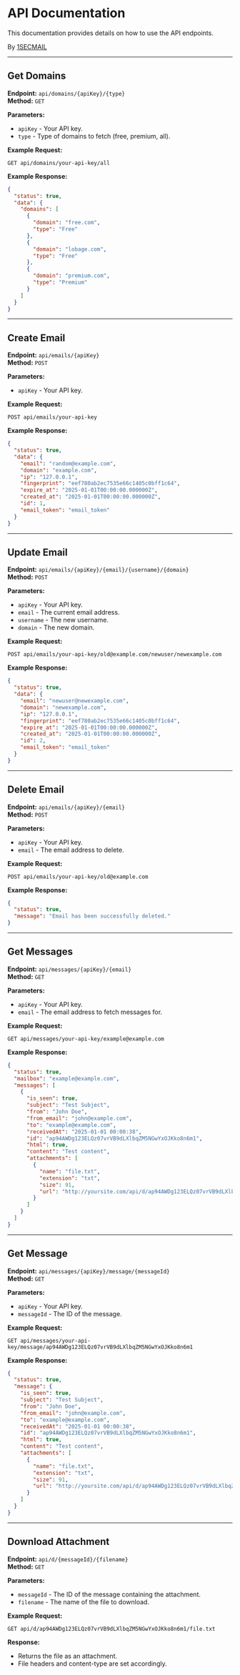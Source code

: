 
# API Documentation

This documentation provides details on how to use the API endpoints.

By [1SECMAIL](https://1sec-mail.com/)

---

## Get Domains

**Endpoint:** `api/domains/{apiKey}/{type}`  
**Method:** `GET`

**Parameters:**
- `apiKey` - Your API key.
- `type` - Type of domains to fetch (free, premium, all).

**Example Request:**
```http
GET api/domains/your-api-key/all
```

**Example Response:**
```json
{
  "status": true,
  "data": {
    "domains": [
      {
        "domain": "free.com",
        "type": "Free"
      },
      {
        "domain": "lobage.com",
        "type": "Free"
      },
      {
        "domain": "premium.com",
        "type": "Premium"
      }
    ]
  }
}
```

---

## Create Email

**Endpoint:** `api/emails/{apiKey}`  
**Method:** `POST`

**Parameters:**
- `apiKey` - Your API key.

**Example Request:**
```http
POST api/emails/your-api-key
```

**Example Response:**
```json
{
  "status": true,
  "data": {
    "email": "random@example.com",
    "domain": "example.com",
    "ip": "127.0.0.1",
    "fingerprint": "eef780ab2ec7535e66c1405c0bff1c64",
    "expire_at": "2025-01-01T00:00:00.000000Z",
    "created_at": "2025-01-01T00:00:00.000000Z",
    "id": 1,
    "email_token": "email_token"
  }
}
```

---

## Update Email

**Endpoint:** `api/emails/{apiKey}/{email}/{username}/{domain}`  
**Method:** `POST`

**Parameters:**
- `apiKey` - Your API key.
- `email` - The current email address.
- `username` - The new username.
- `domain` - The new domain.

**Example Request:**
```http
POST api/emails/your-api-key/old@example.com/newuser/newexample.com
```

**Example Response:**
```json
{
  "status": true,
  "data": {
    "email": "newuser@newexample.com",
    "domain": "newexample.com",
    "ip": "127.0.0.1",
    "fingerprint": "eef780ab2ec7535e66c1405c0bff1c64",
    "expire_at": "2025-01-01T00:00:00.000000Z",
    "created_at": "2025-01-01T00:00:00.000000Z",
    "id": 2,
    "email_token": "email_token"
  }
}
```

---

## Delete Email

**Endpoint:** `api/emails/{apiKey}/{email}`  
**Method:** `POST`

**Parameters:**
- `apiKey` - Your API key.
- `email` - The email address to delete.

**Example Request:**
```http
POST api/emails/your-api-key/old@example.com
```

**Example Response:**
```json
{
  "status": true,
  "message": "Email has been successfully deleted."
}
```

---

## Get Messages

**Endpoint:** `api/messages/{apiKey}/{email}`  
**Method:** `GET`

**Parameters:**
- `apiKey` - Your API key.
- `email` - The email address to fetch messages for.

**Example Request:**
```http
GET api/messages/your-api-key/example@example.com
```

**Example Response:**
```json
{
  "status": true,
  "mailbox": "example@example.com",
  "messages": [
    {
      "is_seen": true,
      "subject": "Test Subject",
      "from": "John Doe",
      "from_email": "john@example.com",
      "to": "example@example.com",
      "receivedAt": "2025-01-01 00:00:38",
      "id": "ap94AWDg123ELQz07vrVB9dLXlbqZM5NGwYxOJKko8n6m1",
      "html": true,
      "content": "Test content",
      "attachments": [
        {
          "name": "file.txt",
          "extension": "txt",
          "size": 91,
          "url": "http://yoursite.com/api/d/ap94AWDg123ELQz07vrVB9dLXlbqZM5NGwYxOJKko8n6m1/file.txt"
        }
      ]
    }
  ]
}
```

---

## Get Message

**Endpoint:** `api/messages/{apiKey}/message/{messageId}`  
**Method:** `GET`

**Parameters:**
- `apiKey` - Your API key.
- `messageId` - The ID of the message.

**Example Request:**
```http
GET api/messages/your-api-key/message/ap94AWDg123ELQz07vrVB9dLXlbqZM5NGwYxOJKko8n6m1
```

**Example Response:**
```json
{
  "status": true,
  "message": {
    "is_seen": true,
    "subject": "Test Subject",
    "from": "John Doe",
    "from_email": "john@example.com",
    "to": "example@example.com",
    "receivedAt": "2025-01-01 00:00:38",
    "id": "ap94AWDg123ELQz07vrVB9dLXlbqZM5NGwYxOJKko8n6m1",
    "html": true,
    "content": "Test content",
    "attachments": [
      {
        "name": "file.txt",
        "extension": "txt",
        "size": 91,
        "url": "http://yoursite.com/api/d/ap94AWDg123ELQz07vrVB9dLXlbqZM5NGwYxOJKko8n6m1/file.txt"
      }
    ]
  }
}
```

---

## Download Attachment

**Endpoint:** `api/d/{messageId}/{filename}`  
**Method:** `GET`

**Parameters:**
- `messageId` - The ID of the message containing the attachment.
- `filename` - The name of the file to download.

**Example Request:**
```http
GET api/d/ap94AWDg123ELQz07vrVB9dLXlbqZM5NGwYxOJKko8n6m1/file.txt
```

**Response:**
- Returns the file as an attachment.
- File headers and content-type are set accordingly.
